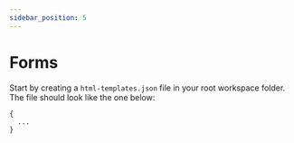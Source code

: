 ```yaml
---
sidebar_position: 5
---
```


# Forms

Start by creating a `html-templates.json` file in your root workspace folder. The file should look like the one below:

```
{
  ...
}
```
